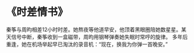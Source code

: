 # 《时差情书》
秦筝与周昀相差12小时时差。她熬夜等他道早安，他顶着黑眼圈陪她数星星。某天信号中断，秦筝收到一盒磁带，周昀用钢琴弹奏她失眠时常哼的旋律。
多年后重逢，她在机场举起早已淘汰的录音机：“现在，换我为你弹一首晚安。”

